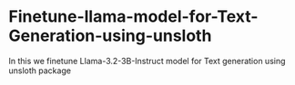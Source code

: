 # Finetune-llama-model-for-Text-Generation-using-unsloth
In this we finetune Llama-3.2-3B-Instruct model for Text generation using unsloth package
